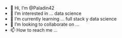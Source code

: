 - 👋 Hi, I’m @Paladin42
- 👀 I’m interested in ... data science 
- 🌱 I’m currently learning ... full stack y data science
- 💞️ I’m looking to collaborate on ...
- 📫 How to reach me ...

<!---
Paladin42/Paladin42 is a ✨ special ✨ repository because its `README.md` (this file) appears on your GitHub profile.
You can click the Preview link to take a look at your changes.
--->

